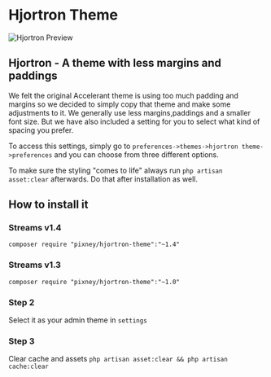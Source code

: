 # Hjortron Theme
![Hjortron Preview](https://image.ibb.co/h6xEQy/hjortron.jpg)

## Hjortron - A theme with less margins and paddings
We felt the original Accelerant theme is using too much padding and margins so we decided to simply copy that theme and make some adjustments to it. We generally use less margins,paddings and a smaller font size. But we have also included a setting for you to select what kind of spacing you prefer.

To access this settings, simply go to `preferences->themes->hjortron theme->preferences` and you can choose from three different options.

To make sure the styling "comes to life" always run `php artisan asset:clear` afterwards. Do that after installation as well.

## How to install it

### Streams v1.4
`composer require "pixney/hjortron-theme":"~1.4"`

### Streams v1.3
`composer require "pixney/hjortron-theme":"~1.0"`

### Step 2
Select it as your admin theme in `settings`

### Step 3
Clear cache and assets `php artisan asset:clear && php artisan cache:clear`